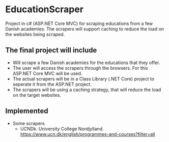 # EducationScraper
Project in c# (ASP.NET Core MVC) for scraping educations from a few Danish academies. The scrapers will support caching to reduce the load on the websites being scraped.

## The final project will include
* Will scrape a few Danish academies for the educations that they offer.
* The user will access the scrapers through the browsers. For this ASP.NET Core MVC will be used.
* The actual scrapers will be in a Class Library (.NET Core) project to seperate it from the ASP.NET project.
* The scrapers will be using a caching strategy, that will reduce the load on the target websites.

## Implemented
* Some scrapers
  * UCNDk. University College Nordjylland. https://www.ucn.dk/english/programmes-and-courses?filter=all